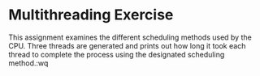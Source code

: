 # Multithreading Exercise

This assignment examines the different scheduling methods used by the CPU. Three threads are generated and prints out how long it took each thread to complete the process using the designated scheduling method.:wq
